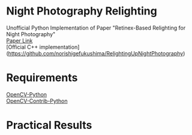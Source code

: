 # Night Photography Relighting
Unofficial Python Implementation of Paper "Retinex-Based Relighting for Night Photography"</br>
[Paper Link](https://www.mdpi.com/2076-3417/13/3/1719)</br>
[Official C++ implementation] (https://github.com/norishigefukushima/RelightingUpNightPhotography)</br>

# Requirements
[OpenCV-Python](https://pypi.org/project/opencv-python/)</br>
[OpenCV-Contrib-Python](https://pypi.org/project/opencv-contrib-python/)</br>

# Practical Results



